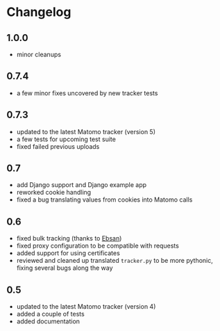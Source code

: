 # Changelog

## 1.0.0

* minor cleanups

## 0.7.4

* a few minor fixes uncovered by new tracker tests


## 0.7.3

* updated to the latest Matomo tracker (version 5)
* a few tests for upcoming test suite
* fixed failed previous uploads


## 0.7

* add Django support and Django example app
* reworked cookie handling
* fixed a bug translating values from cookies into Matomo calls


## 0.6

* fixed bulk tracking (thanks to [Ebsan](https://github.com/Ebsan))
* fixed proxy configuration to be compatible with requests
* added support for using certificates
* reviewed and cleaned up translated `tracker.py` to be more pythonic, fixing several bugs along the way


## 0.5

* updated to the latest Matomo tracker (version 4)
* added a couple of tests
* added documentation
